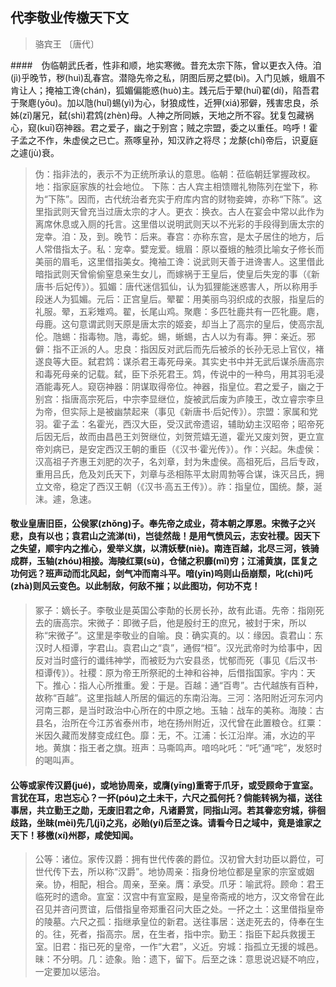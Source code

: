 ## 代李敬业传檄天下文
> 骆宾王 〔唐代〕

####　伪临朝武氏者，性非和顺，地实寒微。昔充太宗下陈，曾以更衣入侍。洎(jì)乎晚节，秽(huì)乱春宫。潜隐先帝之私，阴图后房之嬖(bì)。入门见嫉，蛾眉不肯让人；掩袖工谗(chán)，狐媚偏能惑(huò)主。践元后于翚(huī)翟(dí)，陷吾君于聚麀(yōu)。加以虺(huǐ)蜴(yì)为心，豺狼成性，近狎(xiá)邪僻，残害忠良，杀姊(zǐ)屠兄，弑(shì)君鸩(zhèn)母。人神之所同嫉，天地之所不容。犹复包藏祸心，窥(kuī)窃神器。君之爱子，幽之于别宫；贼之宗盟，委之以重任。呜呼！霍子孟之不作，朱虚侯之已亡。燕啄皇孙，知汉祚之将尽；龙漦(chí)帝后，识夏庭之遽(jù)衰。
> 伪：指非法的，表示不为正统所承认的意思。临朝：莅临朝廷掌握政权。地：指家庭家族的社会地位。
> 下陈：古人宾主相馈赠礼物陈列在堂下，称为“下陈”。因而，古代统治者充实于府库内宫的财物妾婢，亦称“下陈”。这里指武则天曾充当过唐太宗的才人。更衣：换衣。古人在宴会中常以此作为离席休息或入厕的托言。这里借以说明武则天以不光彩的手段得到唐太宗的宠幸。洎：及，到。晚节：后来。春宫：亦称东宫，是太子居住的地方，后人常借指太子。私：宠幸。嬖宠爱。蛾眉：原以蚕蛾的触须比喻女子修长而美丽的眉毛，这里借指美女。掩袖工谗：说武则天善于进谗害人。这里借此暗指武则天曾偷偷窒息亲生女儿，而嫁祸于王皇后，使皇后失宠的事（《新唐书·后妃传》）。狐媚：唐代迷信狐仙，认为狐狸能迷惑害人，所以称用手段迷人为狐媚。元后：正宫皇后。翚翟：用美丽鸟羽织成的衣服，指皇后的礼服。翚，五彩雉鸡。翟，长尾山鸡。聚麀：多匹牡鹿共有一匹牝鹿。麀，母鹿。这句意谓武则天原是唐太宗的姬妾，却当上了高宗的皇后，使高宗乱伦。虺蜴：指毒物。虺，毒蛇。蜴，蜥蜴，古人以为有毒。狎：亲近。邪僻：指不正派的人。忠良：指因反对武后而先后被杀的长孙无忌上官仪，褚遂良等大臣。弑君鸩：谋杀君王毒死母亲。其实史书中并无武后谋杀唐高宗和毒死母亲的记载。弑，臣下杀死君王。鸩，传说中的一种鸟，用其羽毛浸酒能毒死人。窥窃神器：阴谋取得帝位。神器，指皇位。君之爱子，幽之于别宫：指唐高宗死后，中宗李显继位，旋被武后废为庐陵王，改立睿宗李旦为帝，但实际上是被幽禁起来（事见《新唐书·后妃传》）。宗盟：家属和党羽。霍子孟：名霍光，西汉大臣，受汉武帝遗诏，辅助幼主汉昭帝；昭帝死后因无后，故而由昌邑王刘贺继位，刘贺荒嬉无道，霍光又废刘贺，更立宣帝刘病已，是安定西汉王朝的重臣（《汉书·霍光传》）。作：兴起。朱虚侯：汉高祖子齐惠王刘肥的次子，名刘章，封为朱虚侯。高祖死后，吕后专政，重用吕氏，危及刘氏天下，刘章与丞相陈平太尉周勃等合谋，诛灭吕氏，拥立文帝，稳定了西汉王朝（《汉书·高五王传》）。祚：指皇位，国统。漦，涎沫。遽，急速。

####  敬业皇唐旧臣，公侯冢(zhǒng)子。奉先帝之成业，荷本朝之厚恩。宋微子之兴悲，良有以也；袁君山之流涕(tì)，岂徒然哉！是用气愤风云，志安社稷。因天下之失望，顺宇内之推心，爰举义旗，以清妖孽(niè)。南连百越，北尽三河，铁骑成群，玉轴(zhóu)相接。海陵红粟(sù)，仓储之积靡(mǐ)穷；江浦黄旗，匡复之功何远？班声动而北风起，剑气冲而南斗平。喑(yīn)呜则山岳崩颓，叱(chì)吒(zhà)则风云变色。以此制敌，何敌不摧；以此图功，何功不克！
> 冢子：嫡长子。李敬业是英国公李勣的长房长孙，故有此语。先帝：指刚死去的唐高宗。宋微子：即微子启，他是殷纣王的庶兄，被封于宋，所以称“宋微子”。这里是李敬业的自喻。良：确实真的。以：缘因。袁君山：东汉时人桓谭，字君山。袁君山之“袁”，通假“桓”。汉光武帝时为给事中，因反对当时盛行的谶纬神学，而被贬为六安县丞，忧郁而死（事见《后汉书·桓谭传》）。社稷：原为帝王所祭祀的土神和谷神，后借指国家。宇内：天下。推心：指人心所推重。爰：于是。百越：通“百粤”。古代越族有百种，故称“百越”。这里指越人所居的偏远的东南沿海。三河：洛阳附近河东河内河南三郡，是当时政治中心所在的中原之地。玉轴：战车的美称。海陵：古县名，治所在今江苏省泰州市，地在扬州附近，汉代曾在此置粮仓。红粟：米因久藏而发酵变成红色。靡：无，不。江浦：长江沿岸。浦，水边的平地。黄旗：指王者之旗。班声：马嘶鸣声。喑呜叱吒：“吒”通“咤”，发怒时的喝叫声。

####  公等或家传汉爵(jué)，或地协周亲，或膺(yīng)重寄于爪牙，或受顾命于宣室。言犹在耳，忠岂忘心？一抔(póu)之土未干，六尺之孤何托？倘能转祸为福，送往事居，共立勤王之勋，无废旧君之命，凡诸爵赏，同指山河。若其眷恋穷城，徘徊歧路，坐昧(mèi)先几(jī)之兆，必贻(yí)后至之诛。请看今日之域中，竟是谁家之天下！移檄(xí)州郡，咸使知闻。
> 公等：诸位。家传汉爵：拥有世代传袭的爵位。汉初曾大封功臣以爵位，可世代传下去，所以称“汉爵”。地协周亲：指身份地位都是皇家的宗室或姻亲。协，相配，相合。周亲，至亲。膺：承受。爪牙：喻武将。顾命：君王临死时的遗命。宣室：汉宫中有宣室殿，是皇帝斋戒的地方，汉文帝曾在此召见并咨问贾谊，后借指皇帝郑重召问大臣之处。一抔之土：这里借指皇帝的陵墓。六尺之孤：指继承皇位的新君。送往事居：送走死去的，侍奉在生的。往，死者，指高宗。居，在生者，指中宗。勤王：指臣下起兵救援王室。旧君：指已死的皇帝，一作“大君”，义近。穷城：指孤立无援的城邑。昧：不分明。几：迹象。贻：遗下，留下。后至之诛：意思说迟疑不响应，一定要加以惩治。